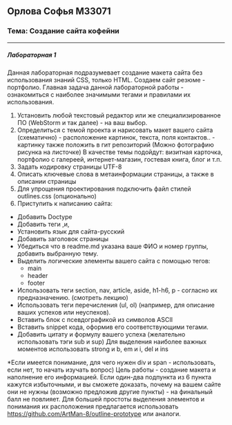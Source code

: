 ## Орлова Софья M33071 
### Тема: Создание сайта кофейни
***
##### **Лабораторная 1**

Данная лабораторная подразумевает создание макета сайта без использования знаний CSS, только HTML. Создаем сайт резюме - портфолио. Главная задача данной лабораторной работы - ознакомиться с наиболее значимыми тегами и правилами их использования.

1. Установить любой текстовый редактор или же специализированное ПО (WebStorm и так далее) - на ваш выбор.
2. Определиться с темой проекта и нарисовать макет вашего сайта (схематично) - расположение картинок, текста, поля контактов.. - картинку также положить в гит репозиторий (Можно фотографию рисунка на листочке)
В качестве темы подойдут: визитная карточка, портфолио с галереей, интернет-магазин, гостевая книга, блог и т.п.
3. Задать кодировку страницы  UTF-8
4. Описать ключевые слова в метаинформации страницы, а также в описании страницы
5. Для упрощения проектирования подключить файл стилей outlines.css (опционально)
6. Приступить к написанию сайта:
+ Добавить Doctype
+ Добавить теги <html>,<head>и<body>,
+ Установить язык для сайта-русский
+ Добавить заголовок страницы  
+ Убедиться что в readme.md указана ваше ФИО и номер группы, добавить выбранную тему.
+ Выделить логические элементы вашего сайта с помощью  тегов:
  + main
  + header
  + footer
+ Использовать теги section, nav, article, aside, h1-h6, p - согласно их  предназначению. (смотреть лекцию)
+ Использовать теги перечисления (ul, ol) (например, для описание ваших успехов или неуспехов).
+ Вставить блок с псевдографикой из символов ASCII
+ Вставить snippet кода, оформив его соответствующими тегами.
+ Добавить цитату и формулу вашего успеха (желательно использовать тэги sub и sup)
Для выделения наиболее важных моментов использовать strong и b, em и i, del и ins
 

*Если имеется понимание, для чего нужен div и span - использовать, если нет, то начать изучать вопрос)
Цель работы - создание макета и наполнение его информацией. Если один-два подпункта из 6 пункта кажутся избыточными, и вы сможете доказать, почему на вашем сайте они не нужны (возможно предложив другие пункты) - на финальный балл не повлияет.
Для большей простоты выделения элементов и понимания их расположения предлагается использовать https://github.com/ArtMan-8/outline-prototype или аналоги.
